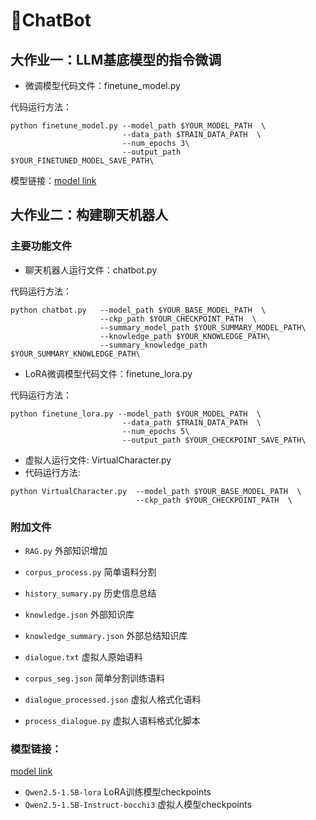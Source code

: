 # 🤖ChatBot

## 大作业一：LLM基底模型的指令微调
* 微调模型代码文件：finetune_model.py

代码运行方法：
```
python finetune_model.py --model_path $YOUR_MODEL_PATH  \
                         --data_path $TRAIN_DATA_PATH  \
                         --num_epochs 3\
                         --output_path $YOUR_FINETUNED_MODEL_SAVE_PATH\
```

模型链接：[model link](https://jbox.sjtu.edu.cn/l/812Wce)



## 大作业二：构建聊天机器人
### 主要功能文件
* 聊天机器人运行文件：chatbot.py

代码运行方法：
```
python chatbot.py   --model_path $YOUR_BASE_MODEL_PATH  \
                    --ckp_path $YOUR_CHECKPOINT_PATH  \
                    --summary_model_path $YOUR_SUMMARY_MODEL_PATH\
                    --knowledge_path $YOUR_KNOWLEDGE_PATH\
                    --summary_knowledge_path $YOUR_SUMMARY_KNOWLEDGE_PATH\
```

* LoRA微调模型代码文件：finetune_lora.py

代码运行方法：
```
python finetune_lora.py --model_path $YOUR_MODEL_PATH  \
                         --data_path $TRAIN_DATA_PATH  \
                         --num_epochs 5\
                         --output_path $YOUR_CHECKPOINT_SAVE_PATH\
```

* 虚拟人运行文件: VirtualCharacter.py
* 代码运行方法:
```
python VirtualCharacter.py  --model_path $YOUR_BASE_MODEL_PATH  \
                            --ckp_path $YOUR_CHECKPOINT_PATH  \
```

### 附加文件
* `RAG.py` 外部知识增加
* `corpus_process.py` 简单语料分割
* `history_sumary.py` 历史信息总结
* `knowledge.json` 外部知识库
* `knowledge_summary.json` 外部总结知识库

* `dialogue.txt` 虚拟人原始语料
* `corpus_seg.json` 简单分割训练语料
* `dialogue_processed.json` 虚拟人格式化语料
* `process_dialogue.py` 虚拟人语料格式化脚本



### 模型链接：
[model link](https://jbox.sjtu.edu.cn/l/812Wce)
* `Qwen2.5-1.5B-lora` LoRA训练模型checkpoints
* `Qwen2.5-1.5B-Instruct-bocchi3` 虚拟人模型checkpoints
